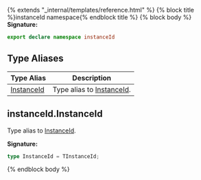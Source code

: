 {% extends "_internal/templates/reference.html" %}
{% block title %}instanceId namespace{% endblock title %}
{% block body %}
<b>Signature:</b>

```typescript
export declare namespace instanceId 
```

## Type Aliases

|  Type Alias | Description |
|  --- | --- |
|  [InstanceId](./firebase-admin.instanceid_n.md#instanceidinstanceid) | Type alias to [InstanceId](./firebase-admin.instance-id.instanceid.md#instanceid_class)<!-- -->. |

## instanceId.InstanceId

Type alias to [InstanceId](./firebase-admin.instance-id.instanceid.md#instanceid_class)<!-- -->.

<b>Signature:</b>

```typescript
type InstanceId = TInstanceId;
```
{% endblock body %}
